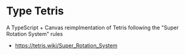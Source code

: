 Type Tetris
===========

A TypeScript + Canvas reimplmentation of Tetris following the "Super Rotation System" rules

* https://tetris.wiki/Super_Rotation_System